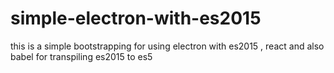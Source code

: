 # simple-electron-with-es2015

this is a simple bootstrapping for using electron with es2015 , react and also babel for transpiling es2015 to es5
